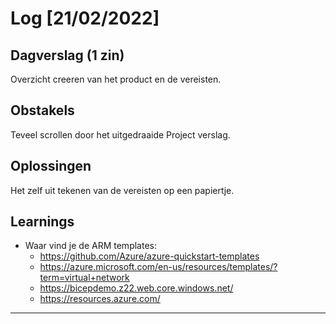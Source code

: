 # Log [21/02/2022]
 
## Dagverslag (1 zin)
 Overzicht creeren van het product en de vereisten.
## Obstakels
 Teveel scrollen door het uitgedraaide Project verslag.
## Oplossingen
 Het zelf uit tekenen van de vereisten op een papiertje.
## Learnings
 - Waar vind je de ARM templates:
    - https://github.com/Azure/azure-quickstart-templates
    - https://azure.microsoft.com/en-us/resources/templates/?term=virtual+network
    - https://bicepdemo.z22.web.core.windows.net/
    - https://resources.azure.com/
---
